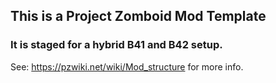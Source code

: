 ## This is a Project Zomboid Mod Template
### It is staged for a hybrid B41 and B42 setup.
See: https://pzwiki.net/wiki/Mod_structure for more info.